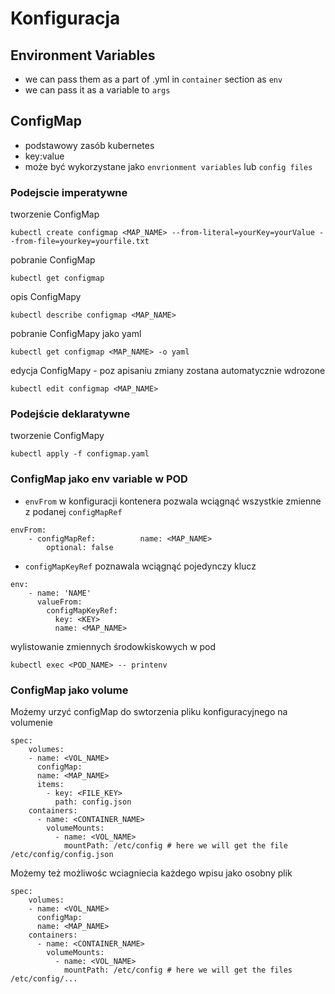 # Konfiguracja

## Environment Variables

- we can pass them as a part of .yml in `container` section as `env`
- we can pass it as a variable to `args`


## ConfigMap

- podstawowy zasób kubernetes
- key:value
- może być wykorzystane jako `envrionment variables` lub `config files`

### Podejscie imperatywne 

tworzenie ConfigMap
```
kubectl create configmap <MAP_NAME> --from-literal=yourKey=yourValue --from-file=yourkey=yourfile.txt
```
pobranie ConfigMap
```
kubectl get configmap
```
opis ConfigMapy
```
kubectl describe configmap <MAP_NAME>
```
pobranie ConfigMapy jako yaml
```
kubectl get configmap <MAP_NAME> -o yaml
```
edycja ConfigMapy - poz apisaniu zmiany zostana automatycznie wdrozone
```
kubectl edit configmap <MAP_NAME>
```

### Podejście deklaratywne

tworzenie ConfigMapy
```
kubectl apply -f configmap.yaml
```

### ConfigMap jako env variable w POD

- `envFrom` w konfiguracji kontenera pozwala wciągnąć wszystkie zmienne z podanej `configMapRef`
```
envFrom:
    - configMapRef:          name: <MAP_NAME>
        optional: false
```
- `configMapKeyRef` poznawala wciągnąć pojedynczy klucz
```
env:
    - name: 'NAME'
      valueFrom:
        configMapKeyRef:
          key: <KEY>
          name: <MAP_NAME>
```

wylistowanie zmiennych środowkiskowych w pod
```
kubectl exec <POD_NAME> -- printenv
```

### ConfigMap jako volume

Możemy urzyć configMap do swtorzenia pliku konfiguracyjnego na volumenie

```
spec:
    volumes:
    - name: <VOL_NAME>
      configMap:
      name: <MAP_NAME>
      items:
        - key: <FILE_KEY>
          path: config.json
    containers:
      - name: <CONTAINER_NAME>
        volumeMounts:
          - name: <VOL_NAME>
            mountPath: /etc/config # here we will get the file /etc/config/config.json
```

Możemy też możliwośc wciagniecia każdego wpisu jako osobny plik

```
spec:
    volumes:
    - name: <VOL_NAME>
      configMap:
      name: <MAP_NAME>
    containers:
      - name: <CONTAINER_NAME>
        volumeMounts:
          - name: <VOL_NAME>
            mountPath: /etc/config # here we will get the files /etc/config/...
```